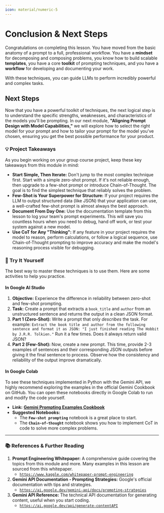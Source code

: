 ```yaml
---
icon: material/numeric-5
---
```



# Conclusion & Next Steps

Congratulations on completing this lesson. You have moved from the basic anatomy of a prompt to a full, professional workflow. You have a **mindset** for decomposing and composing problems, you know how to build scalable **templates**, you have a core **toolkit** of prompting techniques, and you have a **workflow** for developing and documenting your work.

With these techniques, you can guide LLMs to perform incredibly powerful and complex tasks.

## **Next Steps**

Now that you have a powerful toolkit of techniques, the next logical step is to understand the specific strengths, weaknesses, and characteristics of the models you'll be prompting. In our next module, **"Aligning Prompt Design with Model Capabilities,"** we will explore how to select the right model for your prompt and how to tailor your prompt for the model you've chosen, ensuring you get the best possible performance for your product.


### **💡 Project Takeaways**

As you begin working on your group course project, keep these key takeaways from this module in mind:

  * **Start Simple, Then Iterate:** Don't jump to the most complex technique first. Start with a simple zero-shot prompt. If it's not reliable enough, then upgrade to a few-shot prompt or introduce Chain-of-Thought. The goal is to find the simplest technique that reliably solves the problem.
  * **Few-Shot is Your Superpower for Structure:** If your project requires the LLM to output structured data (like JSON) that your application can use, a well-crafted few-shot prompt is almost always the best approach.
  * **Document From Day One:** Use the documentation template from this lesson to log your team's prompt experiments. This will save you countless hours when you need to debug, hand off work, or test your system against a new model.
  * **Use CoT for Any "Thinking":** If any feature in your project requires the model to reason, perform calculations, or follow a logical sequence, use Chain-of-Thought prompting to improve accuracy and make the model's reasoning process visible for debugging.


### **🚀 Try It Yourself**

The best way to master these techniques is to use them. Here are some activities to help you practice.

#### **In Google AI Studio**

1.  **Objective:** Experience the difference in reliability between zero-shot and few-shot prompting.
2.  **Task:** Create a prompt that extracts a `book_title` and `author` from an unstructured sentence and returns the output in a clean JSON format.
3.  **Part 1 (Zero-Shot):** Write a prompt that only *describes* the task. For example: `Extract the book title and author from the following sentence and format it as JSON: "I just finished reading The Hobbit by J.R.R. Tolkien."` Run it a few times. Does it always return valid JSON?
4.  **Part 2 (Few-Shot):** Now, create a new prompt. This time, provide 2-3 examples of sentences and their corresponding JSON outputs before giving it the final sentence to process. Observe how the consistency and reliability of the output improve dramatically.

#### **In Google Colab**

To see these techniques implemented in Python with the Gemini API, we highly recommend exploring the examples in the official Gemini Cookbook on GitHub. You can open these notebooks directly in Google Colab to run and modify the code yourself.

  * **Link:** [**Gemini Prompting Examples Cookbook**](https://github.com/google-gemini/cookbook/tree/main/examples/prompting)
  * **Suggested Notebooks:**
      * The **`Few-shot prompting`** notebook is a great place to start.
      * The **`Chain-of-thought`** notebook shows you how to implement CoT in code to solve more complex problems.

-----

### **📚 References & Further Reading**

1.  **Prompt Engineering Whitepaper:** A comprehensive guide covering the topics from this module and more. Many examples in this lesson are sourced from this whitepaper. 
      * [`https://www.kaggle.com/whitepaper-prompt-engineering`](https://www.google.com/search?q=%5Bhttps://www.kaggle.com/whitepaper-prompt-engineering%5D\(https://www.kaggle.com/whitepaper-prompt-engineering\))
2.  **Gemini API Documentation - Prompting Strategies:** Google's official documentation with tips and strategies.
      * [`https://ai.google.dev/gemini-api/docs/prompting-strategies`](https://www.google.com/search?q=%5Bhttps://ai.google.dev/gemini-api/docs/prompting-strategies%5D\(https://ai.google.dev/gemini-api/docs/prompting-strategies\))
3.  **Gemini API Reference:** The technical API documentation for generating content, useful when you start coding.
      * [`https://ai.google.dev/api/generate-contentAPI`](https://www.google.com/search?q=%5Bhttps://ai.google.dev/api/generate-contentAPI%5D\(https://ai.google.dev/api/generate-contentAPI\))